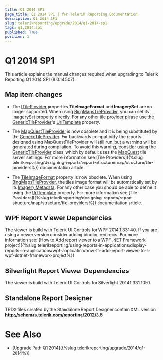 ```yaml
---
title: Q1 2014 SP1
page_title: Q1 2014 SP1 | for Telerik Reporting Documentation
description: Q1 2014 SP1
slug: telerikreporting/upgrade/2014/q1-2014-sp1
tags: q1,2014,sp1
published: True
position: 1
---
```


# Q1 2014 SP1



This article explains the manual changes required when upgrading to Telerik Reporting Q1 2014 SP1 (8.0.14.507).

## Map item changes

* The [ITileProvider](/reporting/api/Telerik.Reporting.ITileProvider) properties               __TileImageFormat__  and __ImagerySet__  are no longer supported. When using               [BingMapsTileProvider](/reporting/api/Telerik.Reporting.BingMapsTileProvider), you can set its               [ImagerySet](/reporting/api/Telerik.Reporting.BingMapsTileProvider#Telerik_Reporting_BingMapsTileProvider_ImagerySet) property directly.               For any other tile provider please use the               [GenericTileProvider](/reporting/api/Telerik.Reporting.GenericTileProvider)'s               [UrlTemplate](/reporting/api/Telerik.Reporting.GenericTileProvider#Telerik_Reporting_GenericTileProvider_UrlTemplate) property.             

* The [MapQuestTileProvider](/reporting/api/Telerik.Reporting.MapQuestTileProvider) is now obsolete and it is being substituted by the [GenericTileProvider](/reporting/api/Telerik.Reporting.GenericTileProvider).               For backwards compatibility the reports designed using [MapQuestTileProvider](/reporting/api/Telerik.Reporting.MapQuestTileProvider) will still               run, but a warning will be generated during compilation. To avoid this warning, consider using the               [GenericTileProvider](/reporting/api/Telerik.Reporting.GenericTileProvider) class,               which by default uses the               [MapQuest](http://www.mapquest.com/)               tile server settings. For more information see [Tile Providers]({%slug telerikreporting/designing-reports/report-structure/map/structure/tile-providers%}) documentation article.             

* The [TileImageFormat](/reporting/api/Telerik.Reporting.TileProvider#Telerik_Reporting_TileProvider_TileImageFormat) property               is now obsolete. When using               [BingMapsTileProvider](/reporting/api/Telerik.Reporting.BingMapsTileProvider), the tiles image format will be automatically set by its               [Imagery Metadata](http://msdn.microsoft.com/en-us/library/ff701712.aspx).               For any other case you should be able to define it using the               [UrlTemplate](/reporting/api/Telerik.Reporting.GenericTileProvider#Telerik_Reporting_GenericTileProvider_UrlTemplate) property.               For more information see [Tile Providers]({%slug telerikreporting/designing-reports/report-structure/map/structure/tile-providers%}) documentation article.             

## WPF Report Viewer Dependencies

The viewer is build with Telerik UI Controls for WPF 2014.1.331.40. If you are using a newer version consider adding binding redirects. For more information see:           [How to Add report viewer to a WPF .NET Framework project]({%slug telerikreporting/using-reports-in-applications/display-reports-in-applications/wpf-application/how-to-add-report-viewer-to-a-wpf-dotnet-framework-project%})

## Silverlight Report Viewer Dependencies

The viewer is build with Telerik UI Controls for Silverlight 2014.1.331.1050.         

## Standalone Report Designer

TRDX files created by the Standalone Report Designer contain XML version __http://schemas.telerik.com/reporting/2012/3.5__ 

# See Also


 * [Upgrade Path Q1 2014]({%slug telerikreporting/upgrade/2014/q1-2014%})
